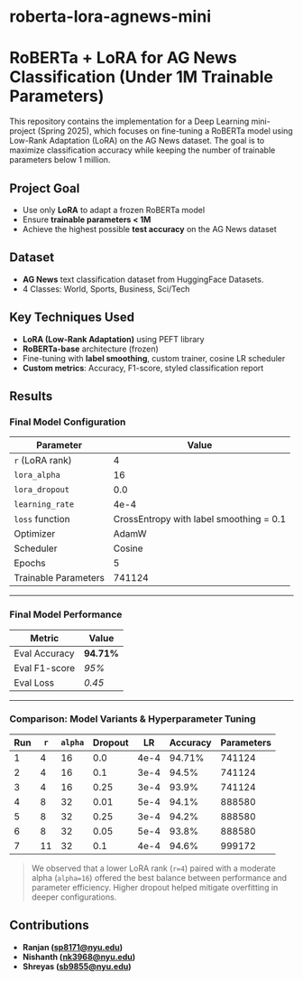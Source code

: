 # roberta-lora-agnews-mini

# RoBERTa + LoRA for AG News Classification (Under 1M Trainable Parameters)

This repository contains the implementation for a Deep Learning mini-project (Spring 2025), which focuses on fine-tuning a RoBERTa model using Low-Rank Adaptation (LoRA) on the AG News dataset. The goal is to maximize classification accuracy while keeping the number of trainable parameters below 1 million.

## Project Goal

- Use only **LoRA** to adapt a frozen RoBERTa model
- Ensure **trainable parameters < 1M**
- Achieve the highest possible **test accuracy** on the AG News dataset

## Dataset

- **AG News** text classification dataset from HuggingFace Datasets.
- 4 Classes: World, Sports, Business, Sci/Tech

## Key Techniques Used

- **LoRA (Low-Rank Adaptation)** using PEFT library
- **RoBERTa-base** architecture (frozen)
- Fine-tuning with **label smoothing**, custom trainer, cosine LR scheduler
- **Custom metrics**: Accuracy, F1-score, styled classification report

## Results

### Final Model Configuration

| Parameter            | Value                                   |
|----------------------|-----------------------------------------|
| `r` (LoRA rank)      | 4                                       |
| `lora_alpha`         | 16                                      |
| `lora_dropout`       | 0.0                                     |
| `learning_rate`      | 4e-4                                    |
| `loss` function      | CrossEntropy with label smoothing = 0.1 |
| Optimizer            | AdamW                                   |
| Scheduler            | Cosine                                  |
| Epochs               | 5                                       |
| Trainable Parameters | 741124                                  |

---

### Final Model Performance

| Metric            | Value   |
|------------------|---------|
| Eval Accuracy     | **94.71%** |
| Eval F1-score     | *95%* |
| Eval Loss         | *0.45* |

---

### Comparison: Model Variants & Hyperparameter Tuning

| Run | `r` | `alpha` | Dropout | LR    | Accuracy | Parameters|
|-----|-----|---------|---------|-------|----------|-----------|
| 1   | 4   | 16      | 0.0     | 4e-4  | 94.71%   | 741124    |
| 2   | 4   | 16      | 0.1     | 3e-4  | 94.5%    | 741124    |
| 3   | 4   | 16      | 0.25    | 3e-4  | 93.9%    | 741124    |
| 4   | 8   | 32      | 0.01    | 5e-4  | 94.1%    | 888580    |
| 5   | 8   | 32      | 0.25    | 3e-4  | 94.2%    | 888580    |
| 6   | 8   | 32      | 0.05    | 5e-4  | 93.8%    | 888580    |
| 7   | 11  | 32      | 0.1     | 4e-4  | 94.6%    | 999172    |

> We observed that a lower LoRA rank (`r=4`) paired with a moderate alpha (`alpha=16`) offered the best balance between performance and parameter efficiency. Higher dropout helped mitigate overfitting in deeper configurations.


## Contributions
- **Ranjan (sp8171@nyu.edu)**
- **Nishanth (nk3968@nyu.edu)**
- **Shreyas (sb9855@nyu.edu)**





